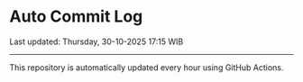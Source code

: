 # Auto Commit Log

Last updated: Thursday, 30-10-2025 17:15 WIB

---

This repository is automatically updated every hour using GitHub Actions.
